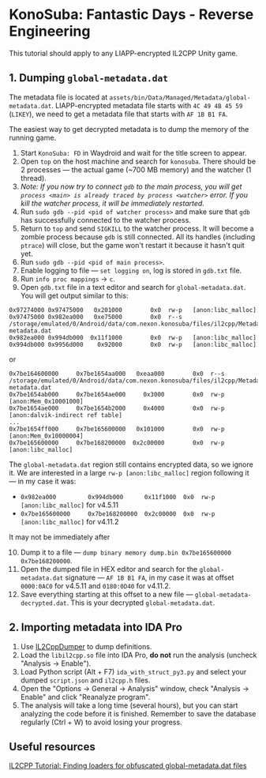 # KonoSuba: Fantastic Days - Reverse Engineering

This tutorial should apply to any LIAPP-encrypted IL2CPP Unity game.

## 1. Dumping `global-metadata.dat`

The metadata file is located at `assets/bin/Data/Managed/Metadata/global-metadata.dat`.
LIAPP-encrypted metadata file starts with `4C 49 4B 45 59` (`LIKEY`), we need to get a metadata file that starts with `AF 1B B1 FA`.

The easiest way to get decrypted metadata is to dump the memory of the running game.

1. Start `KonoSuba: FD` in Waydroid and wait for the title screen to appear.
2. Open `top` on the host machine and search for `konosuba`.
   There should be 2 processes — the actual game (~700 MB memory) and the watcher (1 thread).
3. *Note: If you now try to connect `gdb` to the main process, you will get `process <main> is already traced by process <watcher>` error.
   If you kill the watcher process, it will be immediately restarted.*
4. Run `sudo gdb --pid <pid of watcher process>` and make sure that `gdb` has successfully connected to the watcher process.
5. Return to `top` and send `SIGKILL` to the watcher process. It will become a zombie process because `gdb` is still connected.
   All its handles (including `ptrace`) will close, but the game won't restart it because it hasn't quit yet.
6. Run `sudo gdb --pid <pid of main process>`.
7. Enable logging to file — `set logging on`, log is stored in `gdb.txt` file.
8. Run `info proc mappings` -> `c`.
9. Open `gdb.txt` file in a text editor and search for `global-metadata.dat`. 
   You will get output similar to this:

```
0x97274000 0x97475000   0x201000        0x0  rw-p   [anon:libc_malloc]
0x97475000 0x982ea000   0xe75000        0x0  r--s   /storage/emulated/0/Android/data/com.nexon.konosuba/files/il2cpp/Metadata/global-metadata.dat
0x982ea000 0x994db000  0x11f1000        0x0  rw-p   [anon:libc_malloc]
0x994db000 0x9956d000    0x92000        0x0  rw-p   [anon:libc_malloc]
```

or

```
0x7be164600000     0x7be1654aa000   0xeaa000        0x0  r--s   /storage/emulated/0/Android/data/com.nexon.konosuba/files/il2cpp/Metadata/global-metadata.dat
0x7be1654ab000     0x7be1654ae000     0x3000        0x0  rw-p   [anon:Mem_0x10001000]
0x7be1654ae000     0x7be1654b2000     0x4000        0x0  rw-p   [anon:dalvik-indirect ref table]
...
0x7be1654ff000     0x7be165600000   0x101000        0x0  rw-p   [anon:Mem_0x10000004]
0x7be165600000     0x7be168200000  0x2c00000        0x0  rw-p   [anon:libc_malloc]
```

The `global-metadata.dat` region still contains encrypted data, so we ignore it.
We are interested in a large `rw-p [anon:libc_malloc]` region following it — in my case it was:

- `0x982ea000         0x994db000      0x11f1000  0x0  rw-p  [anon:libc_malloc]` for v4.5.11
- `0x7be165600000     0x7be168200000  0x2c00000  0x0  rw-p  [anon:libc_malloc]` for v4.11.2

It may not be immediately after

10. Dump it to a file — `dump binary memory dump.bin 0x7be165600000 0x7be168200000`.
11. Open the dumped file in HEX editor and search for the `global-metadata.dat` signature — `AF 1B B1 FA`, in my case it was at offset `0000:0AC0` for v4.5.11 and `0180:0D40` for v4.11.2.
12. Save everything starting at this offset to a new file — `global-metadata-decrypted.dat`. This is your decrypted `global-metadata.dat`.

## 2. Importing metadata into IDA Pro

1. Use [IL2CppDumper](https://github.com/Perfare/Il2CppDumper) to dump definitions.
2. Load the `libil2cpp.so` file into IDA Pro, **do not** run the analysis (uncheck "Analysis → Enable").
3. Load Python script (Alt + F7) `ida_with_struct_py3.py` and select your dumped `script.json` and `il2cpp.h` files.
4. Open the "Options → General → Analysis" window, check "Analysis → Enable" and click "Reanalyze program".
5. The analysis will take a long time (several hours), but you can start analyzing the code before it is finished.
   Remember to save the database regularly (Ctrl + W) to avoid losing your progress.

## Useful resources

[IL2CPP Tutorial: Finding loaders for obfuscated global-metadata.dat files](https://katyscode.wordpress.com/2021/02/23/il2cpp-finding-obfuscated-global-metadata/)
